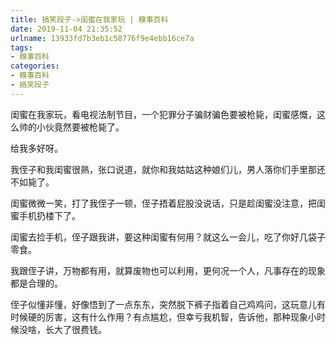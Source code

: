 ```yaml
---
title: 搞笑段子->闺蜜在我家玩 | 糗事百科
date: 2019-11-04 21:35:52
urlname: 13933fd7b3eb1c58776f9e4ebb16ce7a
tags: 
- 糗事百科
categories:
- 糗事百科
- 搞笑段子
---
```

闺蜜在我家玩，看电视法制节目，一个犯罪分子骗财骗色要被枪毙，闺蜜感慨，这么帅的小伙竟然要被枪毙了。

给我多好呀。

我侄子和我闺蜜很熟，张口说道，就你和我姑姑这种娘们儿，男人落你们手里那还不如毙了。

闺蜜微微一笑，打了我侄子一顿，侄子捂着屁股没说话，只是趁闺蜜没注意，把闺蜜手机扔楼下了。

闺蜜去捡手机，侄子跟我讲，要这种闺蜜有何用？就这么一会儿，吃了你好几袋子零食。

我跟侄子讲，万物都有用，就算废物也可以利用，更何况一个人，凡事存在的现象都是合理的。

侄子似懂非懂，好像悟到了一点东东，突然脱下裤子指着自己鸡鸡问，这玩意儿有时候硬的厉害，这有什么作用？有点尴尬，但幸亏我机智，告诉他，那种现象小时候没啥，长大了很费钱。


